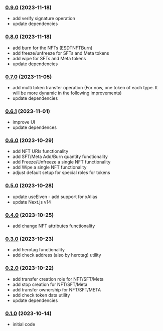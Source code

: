 ### [0.9.0](https://github.com/xdevguild/buildo.dev/releases/tag/v0.9.0) (2023-11-18)
- add verify signature operation
- update dependencies

### [0.8.0](https://github.com/xdevguild/buildo.dev/releases/tag/v0.8.0) (2023-11-18)
- add burn for the NFTs (ESDTNFTBurn)
- add freeze/unfreeze for SFTs and Meta tokens
- add wipe for SFTs and Meta tokens
- update dependencies

### [0.7.0](https://github.com/xdevguild/buildo.dev/releases/tag/v0.7.0) (2023-11-05)
- add multi token transfer operation (For now, one token of each type. It will be more dynamic in the following improvements)
- update dependencies

### [0.6.1](https://github.com/xdevguild/buildo.dev/releases/tag/v0.6.1) (2023-11-01)
- improve UI
- update dependences

### [0.6.0](https://github.com/xdevguild/buildo.dev/releases/tag/v0.6.0) (2023-10-29)
- add NFT URIs functionality
- add SFT/Meta Add/Burn quantity functionality
- add Freeze/Unfreeze a single NFT functionality
- add Wipe a single NFT functionality
- adjust default setup for special roles for tokens

### [0.5.0](https://github.com/xdevguild/buildo.dev/releases/tag/v0.5.0) (2023-10-28)
- update useElven - add support for xAlias 
- update Next.js v14

### [0.4.0](https://github.com/xdevguild/buildo.dev/releases/tag/v0.4.0) (2023-10-25)
- add change NFT attributes functionality

### [0.3.0](https://github.com/xdevguild/buildo.dev/releases/tag/v0.3.0) (2023-10-23)
 - add herotag functionality
 - add check address (also by herotag) utility

### [0.2.0](https://github.com/xdevguild/buildo.dev/releases/tag/v0.2.0) (2023-10-22)
- add transfer creation role for NFT/SFT/Meta
- add stop creation for NFT/SFT/Meta
- add transfer ownership for NFT/SFT/META
- add check token data utility
- update dependencies

### [0.1.0](https://github.com/xdevguild/buildo.dev/releases/tag/v0.1.0) (2023-10-14)
- initial code
